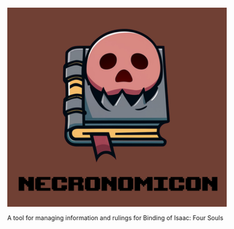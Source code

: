 ![Necronomicon](images/banner.png)

 A tool for managing information and rulings for Binding of Isaac: Four Souls
